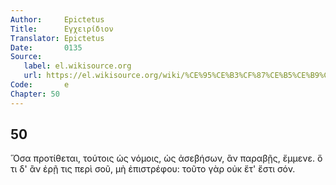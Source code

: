 ```yaml
---
Author:     Epictetus  
Title:      Εγχειρίδιον  
Translator: Epictetus  
Date:       0135  
Source:
   label: el.wikisource.org
   url: https://el.wikisource.org/wiki/%CE%95%CE%B3%CF%87%CE%B5%CE%B9%CF%81%CE%AF%CE%B4%CE%B9%CE%BF%CE%BD 
Code:       e  
Chapter: 50
---
```

##  50

Ὅσα προτίθεται, τούτοις ὡς νόμοις, ὡς ἀσεβήσων, ἂν παραβῇς, ἔμμενε. ὅ τι δ' ἂν
ἐρῇ τις περὶ σοῦ, μὴ ἐπιστρέφου: τοῦτο γὰρ οὐκ ἔτ' ἔστι σόν.


